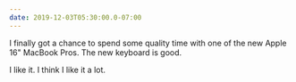 ```yaml
---
date: 2019-12-03T05:30:00.0-07:00
---
```


I finally got a chance to spend some quality time with one of the new Apple 16" MacBook Pros. The new keyboard is good. 

I like it. I think I like it a lot.

